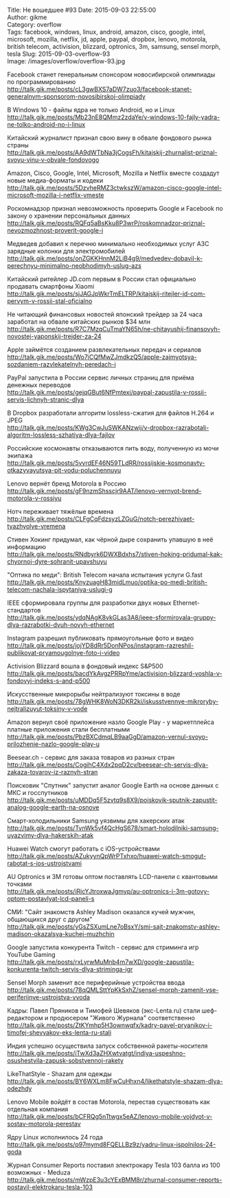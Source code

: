 Title: Не вошедшее #93
Date: 2015-09-03 22:55:00  
Author: gikme  
Category: overflow  
Tags: facebook, windows, linux, android, amazon, cisco, google, intel, microsoft, mozilla, netflix, jd, apple, paypal, dropbox, lenovo, motorola, british telecom, activision, blizzard, optronics, 3m, samsung, sensel morph, tesla
Slug: 2015-09-03-overflow-93  
Image: /images/overflow/overflow-93.jpg


Facebook станет генеральным спонсором новосибирской олимпиады по программированию  
<http://talk.gik.me/posts/cL3gwBXS7aDW7zuo3/facebook-stanet-generalnym-sponsorom-novosibirskoj-olimpiady>

В Windows 10 - файлы ядра не только Android, но и Linux  
<http://talk.gik.me/posts/Mb23nE8QMmz2zdaYe/v-windows-10-fajly-yadra-ne-tolko-android-no-i-linux>

Китайский журналист признал свою вину в обвале фондового рынка страны  
<http://talk.gik.me/posts/AA9dWTbNa3jCogsFh/kitajskij-zhurnalist-priznal-svoyu-vinu-v-obvale-fondovogo>

Amazon, Cisco, Google, Intel, Microsoft, Mozilla и Netflix вместе создадут новые медиа-форматы и кодеки  
<http://talk.gik.me/posts/5DzvheRMZ3ctwkszW/amazon-cisco-google-intel-microsoft-mozilla-i-netflix-vmeste>

Роскомнадзор признал невозможность проверить Google и Facebook по закону о хранении персональных данных  
<http://talk.gik.me/posts/RQFq5aBsKku8P3wrP/roskomnadzor-priznal-nevozmozhnost-proverit-google-i>

Медведев добавил к перечню минимально необходимых услуг АЗС зарядные колонки для электромобилей  
<http://talk.gik.me/posts/onZGKKHnnM2LiB4g9/medvedev-dobavil-k-perechnyu-minimalno-neobhodimyh-uslug-azs>

Китайский ритейлер JD.com первым в России стал официально продавать смартфоны Xiaomi  
<http://talk.gik.me/posts/sjJAGJpWkrTmELTRP/kitajskij-ritejler-jd-com-pervym-v-rossii-stal-oficialno>

Не читающий финансовых новостей японский трейдер за 24 часа заработал на обвале китайских рынков $34 млн  
<http://talk.gik.me/posts/R7C7MzqCuTmaYN65h/ne-chitayushij-finansovyh-novostej-yaponskij-trejder-za-24>

Apple займётся созданием развлекательных передач и сериалов  
<http://talk.gik.me/posts/Wo7iCQfMwZJmdkzQ5/apple-zajmyotsya-sozdaniem-razvlekatelnyh-peredach-i>

PayPal запустила в России сервис личных страниц для приёма денежных переводов  
<http://talk.gik.me/posts/gejqGBut6NfPmtexi/paypal-zapustila-v-rossii-servis-lichnyh-stranic-dlya>

В Dropbox разработали алгоритм lossless-сжатия для файлов H.264 и JPEG  
<http://talk.gik.me/posts/KWg3CwJuSWKANzwij/v-dropbox-razrabotali-algoritm-lossless-szhatiya-dlya-fajlov>

Российские космонавты отказываются пить воду, полученную из мочи экипажа  
<http://talk.gik.me/posts/5vvrdEF46N59TLdRR/rossijskie-kosmonavty-otkazyvayutsya-pit-vodu-poluchennuyu>

Lenovo вернёт бренд Motorola в Россию  
<http://talk.gik.me/posts/gF9nzmShsscjr9AAT/lenovo-vernyot-brend-motorola-v-rossiyu>

Нотч переживает тяжёлые времена  
<http://talk.gik.me/posts/CLFgCqFdzsyzLZGuG/notch-perezhivaet-tyazhyolye-vremena>

Стивен Хокинг придумал, как чёрной дыре сохранить упавшую в неё информацию  
<http://talk.gik.me/posts/RNdbyrk6DWXBdxhs7/stiven-hoking-pridumal-kak-chyornoj-dyre-sohranit-upavshuyu>

"Оптика по меди": British Telecom начала испытания услуги G.fast  
<http://talk.gik.me/posts/KnyzuagH83midLmuo/optika-po-medi-british-telecom-nachala-ispytaniya-uslugi-g>

IEEE сформировала группы для разработки двух новых Ethernet-стандартов  
<http://talk.gik.me/posts/ydqNAgK8vkGLas3A8/ieee-sformirovala-gruppy-dlya-razrabotki-dvuh-novyh-ethernet>

Instagram разрешил публиковать прямоугольные фото и видео  
<http://talk.gik.me/posts/jojYD8dRr5DonNPos/instagram-razreshil-publikovat-pryamougolnye-foto-i-video>

Activision Blizzard вошла в фондовый индекс S&P500  
<http://talk.gik.me/posts/bacdYkAvgzPRRpYme/activision-blizzard-voshla-v-fondovyj-indeks-s-and-p500>

Искусственные микрорыбы нейтрализуют токсины в воде  
<http://talk.gik.me/posts/78gWHK8WoN3DKR2ki/iskusstvennye-mikroryby-nejtralizuyut-toksiny-v-vode>

Amazon вернул своё приложение назло Google Play - у маркетплейса платные приложения стали бесплатными  
<http://talk.gik.me/posts/PbzBXCdmqLB9aaGgD/amazon-vernul-svoyo-prilozhenie-nazlo-google-play-u>

Beesear.ch - сервис для заказа товаров из разных стран  
<http://talk.gik.me/posts/CogihC4Xdx2pqD2cv/beesear-ch-servis-dlya-zakaza-tovarov-iz-raznyh-stran>

Поисковик "Спутник" запустит аналог Google Earth на основе данных с МКС и госспутников  
<http://talk.gik.me/posts/uMDDq5F5zvtq9s8X9/poiskovik-sputnik-zapustit-analog-google-earth-na-osnove>

Смарт-холодильники Samsung уязвимы для хакерских атак  
<http://talk.gik.me/posts/TvnWk5vf4QcHgS678/smart-holodilniki-samsung-uyazvimy-dlya-hakerskih-atak>

Huawei Watch смогут работать с iOS-устройствами  
<http://talk.gik.me/posts/AZukyynQpWrPTxhxo/huawei-watch-smogut-rabotat-s-ios-ustrojstvami>

AU Optronics и 3M готовы оптом поставлять LCD-панели с квантовыми точками  
<http://talk.gik.me/posts/iRjcYJtroxwaJgmyp/au-optronics-i-3m-gotovy-optom-postavlyat-lcd-paneli-s>

СМИ: "Сайт знакомств Ashley Madison оказался кучей мужчин, общающихся друг с другом"  
<http://talk.gik.me/posts/yGsZSXumLne7oBsxY/smi-sajt-znakomstv-ashley-madison-okazalsya-kuchej-muzhchin>

Google запустила конкурента Twitch - сервис для стриминга игр YouTube Gaming  
<http://talk.gik.me/posts/rxLyrwMuMnb4m7wXD/google-zapustila-konkurenta-twitch-servis-dlya-striminga-igr>

Sensel Morph заменит все периферийные устройства ввода  
<http://talk.gik.me/posts/78qQMLSttYpKkSxhZ/sensel-morph-zamenit-vse-periferijnye-ustrojstva-vvoda>

Кадры: Павел Пряников и Тимофей Шевяков (экс-Lenta.ru) стали шеф-редактором и продюсером "Живого Журнала" соответственно  
<http://talk.gik.me/posts/ZtKYmhp5H3ownwqfx/kadry-pavel-pryanikov-i-timofej-shevyakov-eks-lenta-ru-stali>

Индия успешно осуществила запуск собственной ракеты-носителя  
<http://talk.gik.me/posts/iTwXd3aZHXwtvatgt/indiya-uspeshno-osushestvila-zapusk-sobstvennoj-rakety>

LikeThatStyle - Shazam для одежды  
<http://talk.gik.me/posts/BY6WXLm8FwCuHhxn4/likethatstyle-shazam-dlya-odezhdy>

Lenovo Mobile войдёт в состав Motorola, перестав существовать как отдельная компания  
<http://talk.gik.me/posts/bCFRQg5nTtwgx5eAZ/lenovo-mobile-vojdyot-v-sostav-motorola-perestav>

Ядру Linux исполнилось 24 года  
<http://talk.gik.me/posts/p97mymd8FQELLBz9z/yadru-linux-ispolnilos-24-goda>

Журнал Consumer Reports поставил электрокару Tesla 103 балла из 100 возможных - Meduza  
<http://talk.gik.me/posts/mWzpE3u3cYExBMM8r/zhurnal-consumer-reports-postavil-elektrokaru-tesla-103>
